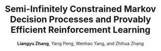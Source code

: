 ---
title: "Semi-Infinitely Constrained Markov Decision Processes and Provably Efficient Reinforcement Learning"
collection: publications
permalink: /publication/SICMDP2023
author: <strong>Liangyu Zhang</strong>, Yang Peng, Wenhao Yang, and Zhihua Zhang
venue: IEEE Transactions on Pattern Analysis and Machine Intelligence
year: 2024
paperurl: /files/papers/SICMDP2023.pdf
additional: true
---